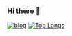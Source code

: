 ### Hi there 👋

[![blog](https://img.shields.io/badge/Discord-7289DA?style=for-the-badge&logo=discord&logoColor=white)](https://discord.gg/5ZgMEpGhse)
[![Top Langs](https://github-readme-stats.vercel.app/api/top-langs/?username=1ELShiroe&layout=compact)](https://github.com/1ELShiroe)


